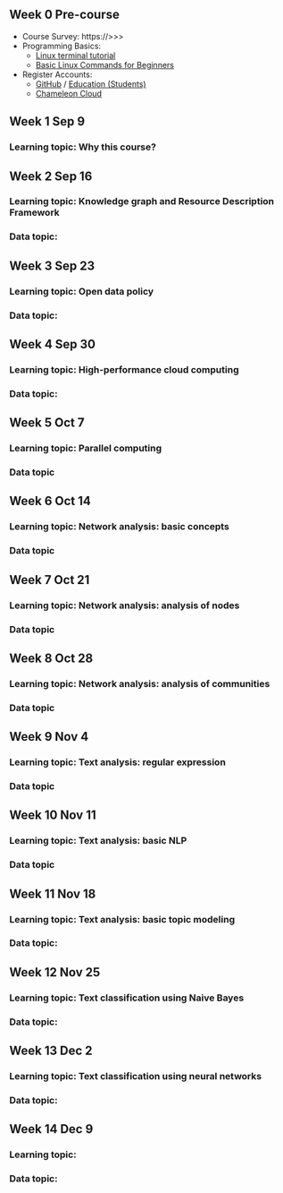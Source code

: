 ## Week 0 Pre-course
- Course Survey: https://>>>
- Programming Basics:
	- [Linux terminal tutorial](http://linuxcommand.org/index.php)
	- [Basic Linux Commands for Beginners](https://maker.pro/linux/tutorial/basic-linux-commands-for-beginners)
- Register Accounts:
	- [GitHub](https://github.com/) / [Education (Students)](https://education.github.com/students)
	- [Chameleon Cloud](https://www.chameleoncloud.org/)

## Week 1 Sep 9
### Learning topic: Why this course?


## Week 2 Sep 16
### Learning topic: Knowledge graph and Resource Description Framework
### Data topic:

## Week 3 Sep 23
### Learning topic: Open data policy
### Data topic:

## Week 4 Sep 30
### Learning topic: High-performance cloud computing
### Data topic:

## Week 5 Oct 7
### Learning topic: Parallel computing
### Data topic

## Week 6 Oct 14
### Learning topic: Network analysis: basic concepts
### Data topic

## Week 7 Oct 21
### Learning topic: Network analysis: analysis of nodes
### Data topic

## Week 8 Oct 28
### Learning topic: Network analysis: analysis of communities
### Data topic

## Week 9 Nov 4
### Learning topic: Text analysis: regular expression
### Data topic

## Week 10 Nov 11
### Learning topic: Text analysis: basic NLP
### Data topic

## Week 11 Nov 18
### Learning topic: Text analysis: basic topic modeling
### Data topic: 

## Week 12 Nov 25
### Learning topic: Text classification using Naive Bayes
### Data topic:

## Week 13 Dec 2
### Learning topic: Text classification using neural networks
### Data topic:

## Week 14 Dec 9
### Learning topic:
### Data topic:

